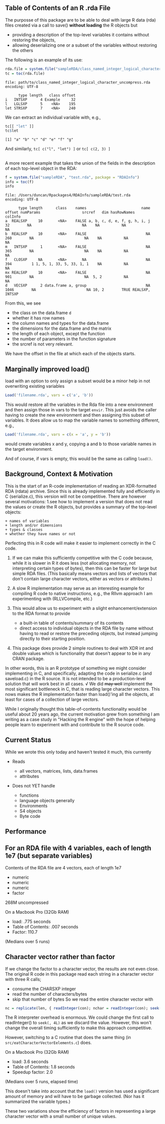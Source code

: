 ## Table of Contents of an R .rda File

The purposse of this package are to be able to deal with large R data (rda) files
created via a call to save() **without loading**
the R objects but 

+ providing a description of the top-level variables it contains without restoring the objects,
+ allowing deserializing one or a subset of the variables without restoring the others

The following is an example of its use:
```r
rda.file = system.file("sampleRDA/class_named_integer_logical_character_uncompress.rda", package = "RDAXDR")
tc = toc(rda.file)
```
```
file: path/to/class_named_integer_logical_character_uncompress.rda
encoding: UTF-8

      type length   class offset
i   INTSXP      4 Example     32
l   LGLSXP      5    <NA>    195
let STRSXP      7    <NA>    240
```

We can extract an individual variable with, e.g.,
```r
tc[[ "let" ]]
tc$let
```
```
[1] "a" "b" "c" "d" "e" "f" "g"
```

And similarly,  `tc[ c("l", "let") ]` or `tc[ c(2, 3) ]`



##

A more recent example that takes the union of the fields in the description of each top-level object
in the RDA:
```r
f = system.file("sampleRDA", "test.rda", package = "RDAInfo")
info = toc(f)
info
```
```
file: /Users/duncan/Rpackages4/RDAInfo/sampleRDA/test.rda
encoding: UTF-8

      type length      class    names                         name offset numParams                   srcref   dim hasRowNames         colInfo
a  REALSXP     10       <NA>    FALSE a, b, c, d, e, f, g, h, i, j     32        NA                       NA    NA          NA              NA
b  REALSXP     10       <NA>    FALSE                           NA    260        NA                       NA    NA          NA              NA
m   INTSXP      1       <NA>    FALSE                           NA    365        NA                       NA    NA          NA              NA
f   CLOSXP     NA       <NA>       NA                           NA    394         1 1, 5, 1, 33, 5, 33, 1, 1    NA          NA              NA
mx REALSXP     10       <NA>    FALSE                           NA    901        NA                       NA  5, 2          NA              NA
d   VECSXP      2 data.frame a, group                           NA   1046        NA                       NA 10, 2        TRUE REALSXP, INTSXP
```

From this, we see 

+ the class on the data.frame `d`
+ whether it has row names
+ the column names and types for the data.frame
+ the dimensions for the data.frame and the matrix
+ the length of each object, except the function
+ the number of parameters in the function signature
+ the srcref is not very relevant.

We have the offset in the file at which each of the objects starts.

## Marginally improved load()

load with an option to only assign a subset would be a minor help in not overwriting existing variables
```r
Load('filename.rda', vars = c('a', 'b'))
```
This would restore all the variables in the Rda file into a new environment and then 
assign those in vars to the target `envir`.
This just avoids the caller having to create the new environment and then assigning this subset of
variables. It does allow us to map the variable names to something different, e.g.,
```r
Load('filename.rda', vars = c(x = 'a', y = 'b'))
```
would create variables x and y, copying a and b to those variable names in the target environment.

And of course, if vars is empty, this would be the same as calling `load()`.



## Background, Context & Motivation


This is the start of an R-code implementation of reading an XDR-formatted RDA (rdata) archive.
Since this is already implemented fully and efficiently in C (serialize.c), this version will not be
competitive.
There are however several motivations:
1.see how to implement a version that does not read the  values or create the R objects, but
  provides a summary of the top-level objects:
  
    + names of variables
	+ length and/or dimensions
	+ types & classes
	+ whether they have names or not

 Perfecting this in R code will make it easier to implement correctly in the C code.

1. If we can make this sufficiently competitive with the C code because, while it is slower in R it
   does less (not allocating memory, not interpreting certain types of bytes), then this can be
   faster for large but simple RDA files. (This basically means vectors and lists of vectors that
   don't contain large character vectors, either as vectors or attributes.)
   
1. A slow R implementation may serve as an interesting example for compiling R code to native
   instructions, e.g., the Rllvm approach I am experimenting with (RLLVCompile, etc.)

1. This would allow us to experiment with a slight enhancement/extension to the RDA format to
   provide 
   + a built-in table of contents/summary of its contents
   + direct access to individual objects in the RDA file by name without having to read or restore the
     preceding objects, but instead jumping directly to their starting position.

2. This package does provide 2 simple routines to deal with XDR int and double values which is
   functionality that doesn't appear to be in any CRAN package.


In other words, this is an R prototype of something we might consider implementing in C, and
specifically, adapting the code in serialize.c (and saveload.c) in the R source.
It is not intended to be a production-level solution that will work best in all cases. 
√ We did ~~may well~~ implement the most significant bottleneck in C, that is reading large
character vectors. This nows makes the R implementation faster than load()'ing all the objects, at
least for cases of a collection of large vectors.

While I originally thought this table-of-contents functionality would be useful about 20 years ago, 
the current motivation grew from something I am writing as a case study in "Hacking the R engine" with the hope of
helping people learn to experiment with and contribute to the R source code.


## Current Status
While we wrote this only today and haven't tested it much, this currently
+ Reads 
   + all vectors, matrices, lists, data.frames
   + attributes

+ Does not YET handle
   + functions
   + language objects generally
   + Environments
   + S4 objects
   + Byte code


##  Performance



## For an RDA file with 4 variables, each of length 1e7 (but separate variables)

Contents of the RDA file are 4 vectors, each of length 1e7

  + numeric
  + numeric
  + numeric
  + factor

268M uncompressed

On a Macbook Pro (32Gb RAM) 

+ load: .775 seconds
+ Table of Contents: .007 seconds 
+ Factor:  110.7

(Medians over 5 runs)


## Character vector rather than factor

If we change the factor to a character vector, the results are not even close.
The original R code in this package read each string in a character vector with three R calls;
+ consume the CHARSXP integer
+ read the number of characters/bytes
+ skip that number of bytes
So we read the entire character vector with
```r
nc = replicate(len, { readInteger(con); nchar = readInteger(con); seek(con, nchar, "current"); nchar})
```
The R interpreter overhead is enormous. We could change the first call to readInteger() to `seek(,
4L)` as we discard the value.  However, this won't change the overall timing sufficiently to make
this approach competitive.

However, switching to a C routine that does the same thing (in `src/eatCharacterVectorEelements.c`)
does.

On a Macbook Pro (32Gb RAM) 

+ load: 3.6 seconds
+ Table of Contents: 1.8 seconds 
+ Speedup factor:  2.0

(Medians over 5 runs, elapsed time)

This doesn't take into account that the `load()` version has used a significant amount of memory
and will have to be garbage collected. (Nor has it summarized the variable types.)


These two variations show the efficiency of factors in representing a large character vector with a small
number of unique values.


